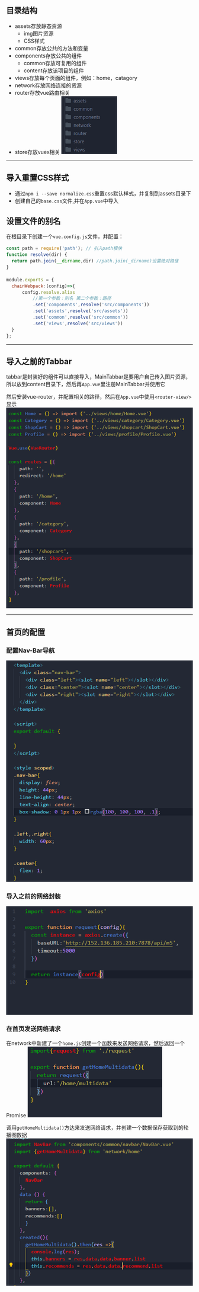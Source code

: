 ## 目录结构
- assets存放静态资源
  - img图片资源
  - CSS样式
- common存放公共的方法和变量
- components存放公共的组件
  - common存放可复用的组件
  - content存放该项目的组件
- views存放每个页面的组件，例如：home，catagory
- network存放网络连接的资源
- router存放vue路由相关
- store存放vuex相关
![目录结构](img/目录结构.png)
---
## 导入重置CSS样式
- 通过`npm i --save normalize.css`重置css默认样式，并复制到assets目录下
- 创建自己的`base.css`文件,并在`App.vue`中导入

## 设置文件的别名
  在根目录下创建一个`vue.config.js`文件，并配置：
  ```javascript
  const path = require('path'); // 引入path模块
function resolve(dir) {
    return path.join(__dirname,dir) //path.join(_dirname)设置绝对路径
}

module.exports = {
    chainWebpack:(config)=>{
        config.resolve.alias
            //第一个参数：别名 第二个参数：路径
            .set('components',resolve('src/components'))
            .set('assets',resolve('src/assets'))
            .set('common',resolve('src/common'))
            .set('views',resolve('src/views'))
    }
};
  ```
---
## 导入之前的Tabbar
tabbar是封装好的组件可以直接导入，MainTabbar是要用户自己传入图片资源，所以放到content目录下，然后再`App.vue`里注册MainTabbar并使用它

然后安装vue-router，并配置相关的路径，然后在`App.vue`中使用`<router-view/>`显示
![Tabbar路由配置](img/Tabbar路由配置.png)

---
## 首页的配置
### 配置Nav-Bar导航
![navbar配置](img/navbar配置.png)

### 导入之前的网络封装
![网络封装](img/网络封装.png)
### 在首页发送网络请求
在network中新建了一个`home.js`创建一个函数来发送网络请求，然后返回一个Promise
![首页发送网络请求](img/首页发送网络请求.png)

调用`getHomeMultidata()`方达来发送网络请求，并创建一个数据保存获取到的轮播图数据
![首页调用发送网络请求](img/首页调用发送网络请求.png)


